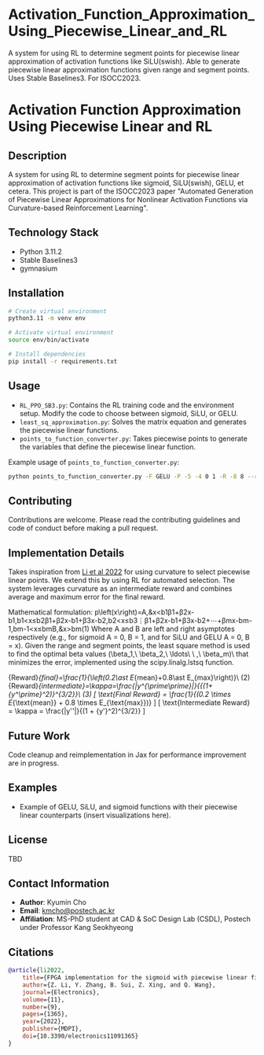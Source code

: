# Activation_Function_Approximation_Using_Piecewise_Linear_and_RL
A system for using RL to determine segment points for piecewise linear approximation of activation functions like SiLU(swish). Able to generate piecewise linear approximation functions given range and segment points. Uses Stable Baselines3. For ISOCC2023.
# Activation Function Approximation Using Piecewise Linear and RL

## Description
A system for using RL to determine segment points for piecewise linear approximation of activation functions like sigmoid, SiLU(swish), GELU, et cetera. This project is part of the ISOCC2023 paper "Automated Generation of Piecewise Linear Approximations for Nonlinear Activation Functions via Curvature-based Reinforcement Learning".

## Technology Stack
- Python 3.11.2
- Stable Baselines3
- gymnasium

## Installation

``````bash
# Create virtual environment
python3.11 -m venv env

# Activate virtual environment
source env/bin/activate

# Install dependencies
pip install -r requirements.txt
``````

## Usage

- `RL_PPO_SB3.py`: Contains the RL training code and the environment setup. Modify the code to choose between sigmoid, SiLU, or GELU.
- `least_sq_approximation.py`: Solves the matrix equation and generates the piecewise linear functions.
- `points_to_function_converter.py`: Takes piecewise points to generate the variables that define the piecewise linear function.

Example usage of `points_to_function_converter.py`:
``````bash
python points_to_function_converter.py -F GELU -P -5 -4 0 1 -R -8 8 --round 5
``````

## Contributing

Contributions are welcome. Please read the contributing guidelines and code of conduct before making a pull request.

## Implementation Details

Takes inspiration from [Li et al 2022](#citation) for using curvature to select piecewise linear points. We extend this by using RL for automated selection. The system leverages curvature as an intermediate reward and combines average and maximum error for the final reward.

Mathematical formulation:
p\left(x\right)=A,&x<b1β1+β2x-b1,b1<x≤b2β1+β2x-b1+β3x-b2,b2<x≤b3⋮β1+β2x-b1+β3x-b2+⋯+βmx-bm-1,bm-1<x≤bmB,&x>bm(1)
Where A and B are left and right asymptotes respectively (e.g., for sigmoid A = 0, B = 1, and for SiLU and GELU A = 0, B = x). Given the range and segment points, the least square method is used to find the optimal beta values (\beta_1,\ \beta_2,\ \ldots\ \ ,\ \beta_m)\ that minimizes the error, implemented using the scipy.linalg.lstsq function.

{Reward}_{final}=\frac{1}{\left(0.2\ast E_{mean}+0.8\ast E_{max}\right)}\ (2)
{Reward}_{intermediate}=\kappa=\frac{|y^{\prime\prime}|}{{(1+{y^\prime}^2)}^{3/2}}\ (3)
\[
\text{Final Reward} = \frac{1}{(0.2 \times E_{\text{mean}} + 0.8 \times E_{\text{max}})}
\]
\[
\text{Intermediate Reward} = \kappa = \frac{|y''|}{(1 + {y'}^2)^{3/2}}
\]

## Future Work

Code cleanup and reimplementation in Jax for performance improvement are in progress.

## Examples

- Example of GELU, SiLU, and sigmoid functions with their piecewise linear counterparts (insert visualizations here).

## License

TBD

## Contact Information

- **Author**: Kyumin Cho
- **Email**: kmcho@postech.ac.kr
- **Affiliation**: MS-PhD student at CAD & SoC Design Lab (CSDL), Postech under Professor Kang Seokhyeong

## Citations
``````bibtex
@article{li2022,
    title={FPGA implementation for the sigmoid with piecewise linear fitting method based on curvature analysis},
    author={Z. Li, Y. Zhang, B. Sui, Z. Xing, and Q. Wang},
    journal={Electronics},
    volume={11},
    number={9},
    pages={1365},
    year={2022},
    publisher={MDPI},
    doi={10.3390/electronics11091365}
}
``````
